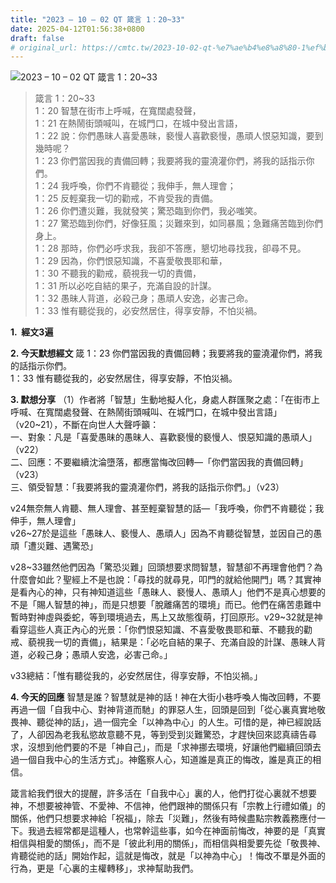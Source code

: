 ```yaml
---
title: "2023 – 10 – 02 QT 箴言 1：20~33"
date: 2025-04-12T01:56:38+0800
draft: false
# original_url: https://cmtc.tw/2023-10-02-qt-%e7%ae%b4%e8%a8%80-1%ef%bc%9a2033
---
```


![2023 – 10 – 02 QT  箴言 1：20\~33](/images/qt.jpg  "2023 – 10 – 02 QT  箴言 1：20\~33")

> 箴言 1：20\~33  
> 1：20 智慧在街市上呼喊，在寬闊處發聲，  
> 1：21 在熱鬧街頭喊叫，在城門口，在城中發出言語，  
> 1：22 說：你們愚昧人喜愛愚昧，褻慢人喜歡褻慢，愚頑人恨惡知識，要到幾時呢？  
> 1：23 你們當因我的責備回轉；我要將我的靈澆灌你們，將我的話指示你們。  
> 1：24 我呼喚，你們不肯聽從；我伸手，無人理會；  
> 1：25 反輕棄我一切的勸戒，不肯受我的責備。  
> 1：26 你們遭災難，我就發笑；驚恐臨到你們，我必嗤笑。  
> 1：27 驚恐臨到你們，好像狂風；災難來到，如同暴風；急難痛苦臨到你們身上。  
> 1：28 那時，你們必呼求我，我卻不答應，懇切地尋找我，卻尋不見。  
> 1：29 因為，你們恨惡知識，不喜愛敬畏耶和華，  
> 1：30 不聽我的勸戒，藐視我一切的責備，  
> 1：31 所以必吃自結的果子，充滿自設的計謀。  
> 1：32 愚昧人背道，必殺己身；愚頑人安逸，必害己命。  
> 1：33 惟有聽從我的，必安然居住，得享安靜，不怕災禍。

**1.  經文3遍**

**2. 今天默想經文**
箴 1：23 你們當因我的責備回轉；我要將我的靈澆灌你們，將我的話指示你們。  
1：33 惟有聽從我的，必安然居住，得享安靜，不怕災禍。

**3. 默想分享**
（1）作者將「智慧」生動地擬人化，身處人群匯聚之處：「在街市上呼喊、在寬闊處發聲、在熱鬧街頭喊叫、在城門口，在城中發出言語」（v20\~21），不斷在向世人大聲呼籲：  
一、對象：凡是「喜愛愚昧的愚昧人、喜歡褻慢的褻慢人、恨惡知識的愚頑人」（v22）  
二、回應：不要繼續沈淪墮落，都應當悔改回轉—「你們當因我的責備回轉」（v23）  
三、領受智慧：「我要將我的靈澆灌你們，將我的話指示你們。」（v23）

v24無奈無人肯聽、無人理會、甚至輕棄智慧的話—「我呼喚，你們不肯聽從；我伸手，無人理會」  
v26\~27於是這些「愚昧人、褻慢人、愚頑人」因為不肯聽從智慧，並因自己的愚頑「遭災難、遇驚恐」

v28\~33雖然他們因為「驚恐災難」回頭想要求問智慧，智慧卻不再理會他們？為什麼會如此？聖經上不是也說：「尋找的就尋見，叩門的就給他開門」嗎？其實神是看內心的神，只有神知道這些「愚昧人、褻慢人、愚頑人」他們不是真心想要的不是「賜人智慧的神」，而是只想要「脫離痛苦的環境」而已。他們在痛苦患難中暫時對神虛與委蛇，等到環境過去，馬上又故態復萌，打回原形。v29\~32就是神看穿這些人真正內心的光景：「你們恨惡知識、不喜愛敬畏耶和華、不聽我的勸戒、藐視我一切的責備」，結果是：「必吃自結的果子、充滿自設的計謀、愚昧人背道，必殺己身；愚頑人安逸，必害己命。」

v33總結：「惟有聽從我的，必安然居住，得享安靜，不怕災禍。」

**4. 今天的回應**
智慧是誰？智慧就是神的話！神在大街小巷呼喚人悔改回轉，不要再過一個「自我中心、對神背道而馳」的罪惡人生，回頭是回到「從心裏真實地敬畏神、聽從神的話」，過一個完全「以神為中心」的人生。可惜的是，神已經說話了，人卻因為老我私慾故意聽不見，等到受到災難驚恐，才趕快回來認真禱告尋求，沒想到他們要的不是「神自己」，而是「求神挪去環境，好讓他們繼續回頭去過一個自我中心的生活方式」。神鑑察人心，知道誰是真正的悔改，誰是真正的相信。

箴言給我們很大的提醒，許多活在「自我中心」裏的人，他們打從心裏就不想要神，不想要被神管、不愛神、不信神，他們跟神的關係只有「宗教上行禮如儀」的關係，他們只想要求神給「祝福」，除去「災難」，然後有時候盡點宗教義務應付一下。我過去經常都是這種人，也常幹這些事，如今在神面前悔改，神要的是「真實相信與相愛的關係」，而不是「彼此利用的關係」，而相信與相愛要先從「敬畏神、肯聽從祂的話」開始作起，這就是悔改，就是「以神為中心」！悔改不單是外面的行為，更是「心裏的主權轉移」，求神幫助我們。
